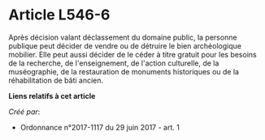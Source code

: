 # Article L546-6

Après décision valant déclassement du domaine public, la personne publique peut décider de vendre ou de détruire le bien
archéologique mobilier. Elle peut aussi décider de le céder à titre gratuit pour les besoins de la recherche, de
l'enseignement, de l'action culturelle, de la muséographie, de la restauration de monuments historiques ou de la
réhabilitation de bâti ancien.

**Liens relatifs à cet article**

_Créé par_:

  - Ordonnance n°2017-1117 du 29 juin 2017 - art. 1
